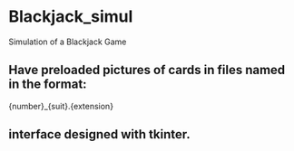 # Blackjack_simul
Simulation of a Blackjack Game

## Have preloaded pictures of cards in files named in the format:
{number}_{suit}.{extension}

## interface designed with tkinter.


